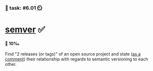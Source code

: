 ### 💪 task: #6.01 [⏲️](https://youtu.be/h1uaTOmvZbA)

# [semver](https://semver.org) ✅

#### 🏅 10‰

Find "2 releases (or tags)" of an open source project and state ([as a comment](https://github.com/digital-sustainability/module-eoss-hs23-sandbox/issues/57)) their relationship with regards to semantic versioning to each other.
